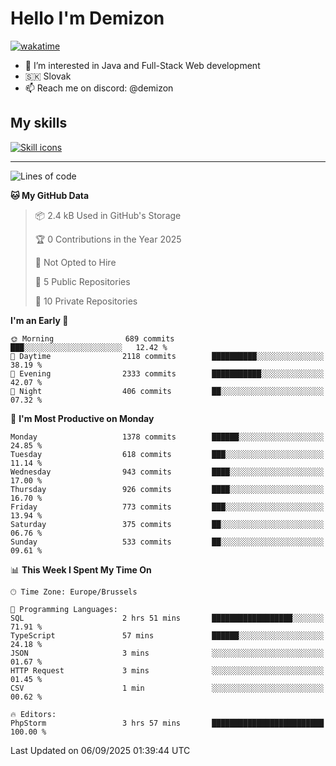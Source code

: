 # Hello I'm Demizon
[![wakatime](https://wakatime.com/badge/user/6ad1949f-d6d7-44f9-9eee-c35e54cc499b.svg)](https://wakatime.com/@6ad1949f-d6d7-44f9-9eee-c35e54cc499b)
- 👀 I’m interested in Java and Full-Stack Web development
- 🇸🇰 Slovak
- 📫 Reach me on discord: @demizon

## My skills
[![Skill icons](https://skillicons.dev/icons?i=java,js,ts,html,css,react,nextjs,tailwind,supabase,py,git,docker,linux,mysql,postgres,mongo&theme=dark)](https://github.com/Demizon3433)

---

<!--START_SECTION:waka-->
![Lines of code](https://img.shields.io/badge/From%20Hello%20World%20I%27ve%20Written-1.9%20million%20lines%20of%20code-blue)

**🐱 My GitHub Data** 

> 📦 2.4 kB Used in GitHub's Storage 
 > 
> 🏆 0 Contributions in the Year 2025
 > 
> 🚫 Not Opted to Hire
 > 
> 📜 5 Public Repositories 
 > 
> 🔑 10 Private Repositories 
 > 
**I'm an Early 🐤** 

```text
🌞 Morning                689 commits         ███░░░░░░░░░░░░░░░░░░░░░░   12.42 % 
🌆 Daytime                2118 commits        ██████████░░░░░░░░░░░░░░░   38.19 % 
🌃 Evening                2333 commits        ███████████░░░░░░░░░░░░░░   42.07 % 
🌙 Night                  406 commits         ██░░░░░░░░░░░░░░░░░░░░░░░   07.32 % 
```
📅 **I'm Most Productive on Monday** 

```text
Monday                   1378 commits        ██████░░░░░░░░░░░░░░░░░░░   24.85 % 
Tuesday                  618 commits         ███░░░░░░░░░░░░░░░░░░░░░░   11.14 % 
Wednesday                943 commits         ████░░░░░░░░░░░░░░░░░░░░░   17.00 % 
Thursday                 926 commits         ████░░░░░░░░░░░░░░░░░░░░░   16.70 % 
Friday                   773 commits         ███░░░░░░░░░░░░░░░░░░░░░░   13.94 % 
Saturday                 375 commits         ██░░░░░░░░░░░░░░░░░░░░░░░   06.76 % 
Sunday                   533 commits         ██░░░░░░░░░░░░░░░░░░░░░░░   09.61 % 
```


📊 **This Week I Spent My Time On** 

```text
🕑︎ Time Zone: Europe/Brussels

💬 Programming Languages: 
SQL                      2 hrs 51 mins       ██████████████████░░░░░░░   71.91 % 
TypeScript               57 mins             ██████░░░░░░░░░░░░░░░░░░░   24.18 % 
JSON                     3 mins              ░░░░░░░░░░░░░░░░░░░░░░░░░   01.67 % 
HTTP Request             3 mins              ░░░░░░░░░░░░░░░░░░░░░░░░░   01.45 % 
CSV                      1 min               ░░░░░░░░░░░░░░░░░░░░░░░░░   00.62 % 

🔥 Editors: 
PhpStorm                 3 hrs 57 mins       █████████████████████████   100.00 % 
```


 Last Updated on 06/09/2025 01:39:44 UTC
<!--END_SECTION:waka-->
